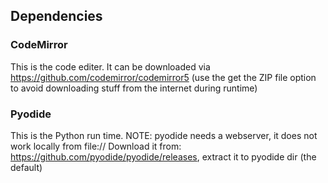 
## Dependencies
### CodeMirror
This is the code editer. It can be downloaded via https://github.com/codemirror/codemirror5 (use the get the ZIP file option to avoid downloading stuff from the internet during runtime)

### Pyodide
This is the Python run time. NOTE: pyodide needs a webserver, it does not work locally from file://
Download it from: https://github.com/pyodide/pyodide/releases, extract it to pyodide dir (the default)